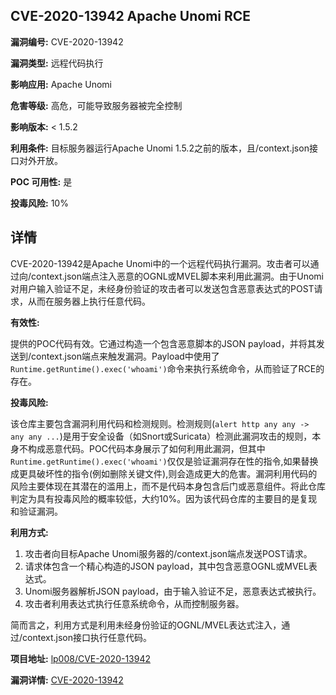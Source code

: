 ## CVE-2020-13942 Apache Unomi RCE

**漏洞编号:** CVE-2020-13942

**漏洞类型:** 远程代码执行

**影响应用:** Apache Unomi

**危害等级:** 高危，可能导致服务器被完全控制

**影响版本:** < 1.5.2

**利用条件:** 目标服务器运行Apache Unomi 1.5.2之前的版本，且/context.json接口对外开放。

**POC 可用性:** 是

**投毒风险:** 10%

## 详情

CVE-2020-13942是Apache Unomi中的一个远程代码执行漏洞。攻击者可以通过向/context.json端点注入恶意的OGNL或MVEL脚本来利用此漏洞。由于Unomi对用户输入验证不足，未经身份验证的攻击者可以发送包含恶意表达式的POST请求，从而在服务器上执行任意代码。

**有效性:**

提供的POC代码有效。它通过构造一个包含恶意脚本的JSON payload，并将其发送到/context.json端点来触发漏洞。Payload中使用了`Runtime.getRuntime().exec('whoami')`命令来执行系统命令，从而验证了RCE的存在。

**投毒风险:**

该仓库主要包含漏洞利用代码和检测规则。检测规则(`alert http any any -> any any ...`)是用于安全设备（如Snort或Suricata）检测此漏洞攻击的规则，本身不构成恶意代码。POC代码本身展示了如何利用此漏洞，但其中`Runtime.getRuntime().exec('whoami')`仅仅是验证漏洞存在性的指令,如果替换成更具破坏性的指令(例如删除关键文件),则会造成更大的危害。漏洞利用代码的风险主要体现在其潜在的滥用上，而不是代码本身包含后门或恶意组件。将此仓库判定为具有投毒风险的概率较低，大约10%。因为该代码仓库的主要目的是复现和验证漏洞。

**利用方式:**

1.  攻击者向目标Apache Unomi服务器的/context.json端点发送POST请求。
2.  请求体包含一个精心构造的JSON payload，其中包含恶意OGNL或MVEL表达式。
3.  Unomi服务器解析JSON payload，由于输入验证不足，恶意表达式被执行。
4.  攻击者利用表达式执行任意系统命令，从而控制服务器。

简而言之，利用方式是利用未经身份验证的OGNL/MVEL表达式注入，通过/context.json接口执行任意代码。

**项目地址:** [lp008/CVE-2020-13942](https://github.com/lp008/CVE-2020-13942)

**漏洞详情:** [CVE-2020-13942](https://nvd.nist.gov/vuln/detail/CVE-2020-13942)